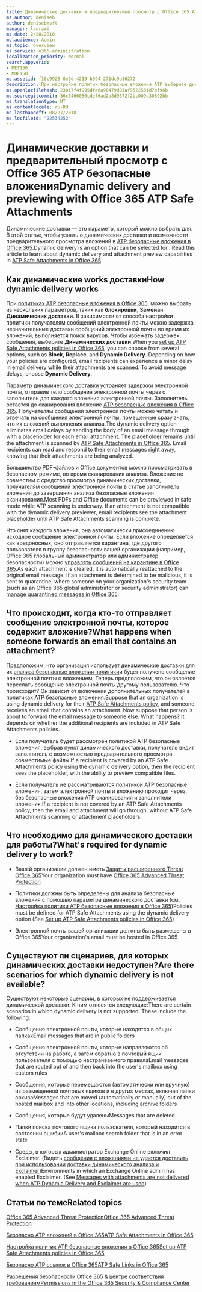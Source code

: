 ```yaml
---
title: Динамические доставки и предварительный просмотр с Office 365 ATP безопасные вложения
ms.author: deniseb
author: denisebmsft
manager: laurawi
ms.date: 2/28/2018
ms.audience: Admin
ms.topic: overview
ms.service: o365-administration
localization_priority: Normal
search.appverid:
- MET150
- MOE150
ms.assetid: f16c9928-8e3d-4219-b994-271dc9a16272
description: При настройке политик безопасные вложения ATP выберите динамических доставки, чтобы избежать задержек сообщение и включить людей для предварительного просмотра вложений, которые выполняется сканирование.
ms.openlocfilehash: 23017f4f995dfe6a90479d83af9522531d7bf96b
ms.sourcegitcommit: 36c5466056cdef6ad2a8d9372f2bc009a30892bb
ms.translationtype: MT
ms.contentlocale: ru-RU
ms.lasthandoff: 08/27/2018
ms.locfileid: "22534252"
---
```

# <a name="dynamic-delivery-and-previewing-with-office-365-atp-safe-attachments"></a><span data-ttu-id="c123a-103">Динамические доставки и предварительный просмотр с Office 365 ATP безопасные вложения</span><span class="sxs-lookup"><span data-stu-id="c123a-103">Dynamic delivery and previewing with Office 365 ATP Safe Attachments</span></span>

<span data-ttu-id="c123a-p101">Динамические доставки — это параметр, который можно выбрать для. В этой статье, чтобы узнать о динамических доставки и возможности предварительного просмотра вложений в [ATP безопасные вложения в Office 365](atp-safe-attachments.md).</span><span class="sxs-lookup"><span data-stu-id="c123a-p101">Dynamic delivery is an option that can be selected for . Read this article to learn about dynamic delivery and attachment preview capabilities in [ATP Safe Attachments in Office 365](atp-safe-attachments.md).</span></span>
  
## <a name="how-dynamic-delivery-works"></a><span data-ttu-id="c123a-106">Как динамические works доставки</span><span class="sxs-lookup"><span data-stu-id="c123a-106">How dynamic delivery works</span></span>

<span data-ttu-id="c123a-p102">При [политиках ATP безопасные вложения в Office 365](set-up-atp-safe-attachments-policies.md), можно выбрать из нескольких параметров, таких как **блокировки**, **Замена**и **Динамических доставки**. В зависимости от способа настройки политики получателям сообщений электронной почты можно задержка незначительные доставки сообщений электронной почты во время их вложений, выполняется поиск вирусов. Чтобы избежать задержек сообщения, выберите **Динамических доставки**.</span><span class="sxs-lookup"><span data-stu-id="c123a-p102">When you [set up ATP Safe Attachments policies in Office 365](set-up-atp-safe-attachments-policies.md), you can choose from several options, such as **Block**, **Replace**, and **Dynamic Delivery**. Depending on how your policies are configured, email recipients can experience a minor delay in email delivery while their attachments are scanned. To avoid message delays, choose **Dynamic Delivery**.</span></span>
  
<span data-ttu-id="c123a-p103">Параметр динамического доставки устраняет задержки электронной почты, отправив тело сообщения электронной почты через с заполнитель для каждого вложения электронной почты. Заполнитель остается до сканирования вложение [ATP безопасные вложения в Office 365](atp-safe-attachments.md). Получателям сообщений электронной почты можно читать и отвечать на сообщения электронной почты, помещенные сразу знать, что их вложений выполнения анализа.</span><span class="sxs-lookup"><span data-stu-id="c123a-p103">The dynamic delivery option eliminates email delays by sending the body of an email message through with a placeholder for each email attachment. The placeholder remains until the attachment is scanned by [ATP Safe Attachments in Office 365](atp-safe-attachments.md). Email recipients can read and respond to their email messages right away, knowing that their attachments are being analyzed.</span></span>
  
<span data-ttu-id="c123a-p104">Большинство PDF-файлов и Office документов можно просматривать в безопасном режиме, во время сканирования анализа. Вложение не совместим с средство просмотра динамических доставки, получателям сообщений электронной почты в статье заполнитель вложения до завершения анализа безопасные вложения сканирования.</span><span class="sxs-lookup"><span data-stu-id="c123a-p104">Most PDFs and Office documents can be previewed in safe mode while ATP scanning is underway. If an attachment is not compatible with the dynamic delivery previewer, email recipients see the attachment placeholder until ATP Safe Attachments scanning is complete.</span></span>
  
<span data-ttu-id="c123a-p105">Что снят каждого вложения, она автоматически присоединению исходное сообщение электронной почты. Если вложение определяется как вредоносных, оно отправляется карантина, где другого пользователя в группу безопасности вашей организации (например, Office 365 глобальный администратор или администратор безопасности) можно [управлять сообщений на карантине в Office 365](manage-quarantined-messages-and-files.md).</span><span class="sxs-lookup"><span data-stu-id="c123a-p105">As each attachment is cleared, it is automatically reattached to the original email message. If an attachment is determined to be malicious, it is sent to quarantine, where someone on your organization's security team (such as an Office 365 global administrator or security administrator) can [manage quarantined messages in Office 365](manage-quarantined-messages-and-files.md).</span></span>
  
## <a name="what-happens-when-someone-forwards-an-email-that-contains-an-attachment"></a><span data-ttu-id="c123a-117">Что происходит, когда кто-то отправляет сообщение электронной почты, которое содержит вложение?</span><span class="sxs-lookup"><span data-stu-id="c123a-117">What happens when someone forwards an email that contains an attachment?</span></span>

<span data-ttu-id="c123a-p106">Предположим, что организация использует динамические доставки для их [анализа безопасные вложения политики](set-up-atp-safe-attachments-policies.md)и будет получено сообщение электронной почты с вложением. Теперь предположим, что он является переслать сообщение электронной почты другому пользователю. Что происходит? Он зависит от включении дополнительных получателей в политиках ATP безопасные вложения.</span><span class="sxs-lookup"><span data-stu-id="c123a-p106">Suppose that an organization is using dynamic delivery for their [ATP Safe Attachments policy](set-up-atp-safe-attachments-policies.md), and someone receives an email that contains an attachment. Now suppose that person is about to forward the email message to someone else. What happens? It depends on whether the additional recipients are included in ATP Safe Attachments policies.</span></span>
  
- <span data-ttu-id="c123a-122">Если получатель будет рассмотрен политикой ATP безопасные вложения, выбрав пункт динамического доставки, получатель видит заполнитель с возможностью предварительного просмотра совместимые файлы.</span><span class="sxs-lookup"><span data-stu-id="c123a-122">If a recipient is covered by an ATP Safe Attachments policy using the dynamic delivery option, then the recipient sees the placeholder, with the ability to preview compatible files.</span></span>
    
- <span data-ttu-id="c123a-123">Если получатель не рассматриваются политикой ATP безопасные вложения, затем электронной почты и вложению проходит через, без безопасные вложения ATP сканирования и заполнители вложения.</span><span class="sxs-lookup"><span data-stu-id="c123a-123">If a recipient is not covered by an ATP Safe Attachments policy, then the email and attachment will go through, without ATP Safe Attachments scanning or attachment placeholders.</span></span>
    
## <a name="whats-required-for-dynamic-delivery-to-work"></a><span data-ttu-id="c123a-124">Что необходимо для динамического доставки для работы?</span><span class="sxs-lookup"><span data-stu-id="c123a-124">What's required for dynamic delivery to work?</span></span>

- <span data-ttu-id="c123a-125">Вашей организации должен иметь [Защиты расширенного Threat Office 365](office-365-atp.md)</span><span class="sxs-lookup"><span data-stu-id="c123a-125">Your organization must have [Office 365 Advanced Threat Protection](office-365-atp.md)</span></span>
    
- <span data-ttu-id="c123a-126">Политики должны быть определены для анализа безопасные вложения с помощью параметра динамического доставки (см. [Настройка политики ATP безопасные вложения в Office 365](set-up-atp-safe-attachments-policies.md))</span><span class="sxs-lookup"><span data-stu-id="c123a-126">Policies must be defined for ATP Safe Attachments using the dynamic delivery option (See [Set up ATP Safe Attachments policies in Office 365](set-up-atp-safe-attachments-policies.md))</span></span>
    
- <span data-ttu-id="c123a-127">Электронной почты вашей организации должны быть размещены в Office 365</span><span class="sxs-lookup"><span data-stu-id="c123a-127">Your organization's email must be hosted in Office 365</span></span>
    
## <a name="are-there-scenarios-for-which-dynamic-delivery-is-not-available"></a><span data-ttu-id="c123a-128">Существуют ли сценариев, для которых динамических доставки недоступен?</span><span class="sxs-lookup"><span data-stu-id="c123a-128">Are there scenarios for which dynamic delivery is not available?</span></span>

<span data-ttu-id="c123a-p107">Существуют некоторые сценарии, в которых не поддерживается динамической доставки. К ним относятся следующие:</span><span class="sxs-lookup"><span data-stu-id="c123a-p107">There are certain scenarios in which dynamic delivery is not supported. These include the following:</span></span>
  
- <span data-ttu-id="c123a-131">Сообщения электронной почты, которые находятся в общих папках</span><span class="sxs-lookup"><span data-stu-id="c123a-131">Email messages that are in public folders</span></span>
    
- <span data-ttu-id="c123a-132">Сообщения электронной почты, которые направляются об отсутствии на работе, а затем обратно в почтовый ящик пользователя с помощью настраиваемого правила</span><span class="sxs-lookup"><span data-stu-id="c123a-132">Email messages that are routed out of and then back into the user's mailbox using custom rules</span></span>
    
- <span data-ttu-id="c123a-133">Сообщения, которые перемещаются (автоматически или вручную) из размещенной почтовых ящиков и в других местах, включая папки архива</span><span class="sxs-lookup"><span data-stu-id="c123a-133">Messages that are moved (automatically or manually) out of the hosted mailbox and into other locations, including archive folders</span></span>
    
- <span data-ttu-id="c123a-134">Сообщения, которые будут удалены</span><span class="sxs-lookup"><span data-stu-id="c123a-134">Messages that are deleted</span></span>
    
- <span data-ttu-id="c123a-135">Папки поиска почтового ящика пользователя, который находится в состоянии ошибки</span><span class="sxs-lookup"><span data-stu-id="c123a-135">A user's mailbox search folder that is in an error state</span></span>
    
- <span data-ttu-id="c123a-p108">Среды, в которых администратор Exchange Online включил Exclaimer. (Видеть [сообщения с вложениями не удается доставить при использовании доставки динамического анализа и Exclaimer](https://support.microsoft.com/help/4014438/messages-with-attachments-are-not-delivered-when-atp-dynamic-delivery))</span><span class="sxs-lookup"><span data-stu-id="c123a-p108">Environments in which an Exchange Online admin has enabled Exclaimer. (See [Messages with attachments are not delivered when ATP Dynamic Delivery and Exclaimer are used](https://support.microsoft.com/help/4014438/messages-with-attachments-are-not-delivered-when-atp-dynamic-delivery))</span></span>
    
## <a name="related-topics"></a><span data-ttu-id="c123a-138">Статьи по теме</span><span class="sxs-lookup"><span data-stu-id="c123a-138">Related topics</span></span>

[<span data-ttu-id="c123a-139">Office 365 Advanced Threat Protection</span><span class="sxs-lookup"><span data-stu-id="c123a-139">Office 365 Advanced Threat Protection</span></span>](office-365-atp.md)
  
[<span data-ttu-id="c123a-140">Безопасно ATP вложений в Office 365</span><span class="sxs-lookup"><span data-stu-id="c123a-140">ATP Safe Attachments in Office 365</span></span>](atp-safe-attachments.md)
  
[<span data-ttu-id="c123a-141">Настройка политик ATP безопасные вложения в Office 365</span><span class="sxs-lookup"><span data-stu-id="c123a-141">Set up ATP Safe Attachments policies in Office 365</span></span>](set-up-atp-safe-attachments-policies.md)
  
[<span data-ttu-id="c123a-142">Безопасно ATP ссылок в Office 365</span><span class="sxs-lookup"><span data-stu-id="c123a-142">ATP Safe Links in Office 365</span></span>](atp-safe-links.md)

[<span data-ttu-id="c123a-143">Разрешения безопасности Office 365 &amp; центре соответствия требованиям</span><span class="sxs-lookup"><span data-stu-id="c123a-143">Permissions in the Office 365 Security &amp; Compliance Center</span></span>](permissions-in-the-security-and-compliance-center.md)
  

